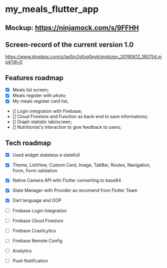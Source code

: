 # my_meals_flutter_app

## Mockup: https://ninjamock.com/s/9FFHH

## Screen-record of the current version 1.0
https://www.dropbox.com/s/jas5iv2gfug0pyk/mobizen_20190612_160754.mp4?dl=0

## Features roadmap
- [x] Meals list screen;
- [x] Meals register with photo;
- [x] My meals register card list;
- [] Login integration with Firebase;
- [] Cloud Firestore and Function as back-end to save informations;
- [] Graph statistic tab/screen;
- [] Nutritionist's interaction to give feedback to users;

## Tech roadmap
- [x] Used widget stateless e statefull
- [x] Theme, ListView, Custom Card, Image, TabBar, Routes, Navigation, Form, Form validation
- [x] Native Camera API with Flutter converting to base64
- [x] State Manager with Provider as recomend from Flutter Team
- [x] Dart language and OOP

- [ ] Firebase Login Integration
- [ ] Firebase Cloud Firestore
- [ ] Firebase CrashLytics
- [ ] Firebase Remote Config
- [ ] Analytics
- [ ] Push Notification
